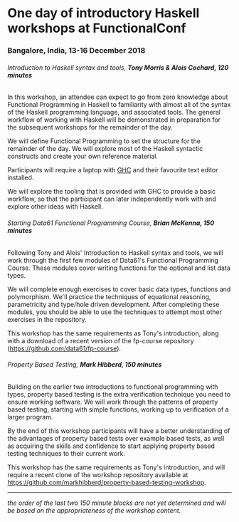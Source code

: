 # One day of introductory Haskell workshops at FunctionalConf

### Bangalore, India, 13-16 December 2018

###### Introduction to Haskell syntax and tools, **Tony Morris & Alois Cochard, 120 minutes**

In this workshop, an attendee can expect to go from zero knowledge about Functional Programming in Haskell to familiarity with almost all of the syntax of the Haskell programming language, and associated tools. The general workflow of working with Haskell will be demonstrated in preparation for the subsequent workshops for the remainder of the day.

We will define Functional Programming to set the structure for the remainder of the day. We will explore most of the Haskell syntactic constructs and create your own reference material.

Participants will require a laptop with [GHC](http://haskell.org/ghc) and their favourite text editor installed.

We will explore the tooling that is provided with GHC to provide a basic workflow, so that the participant can later independently work with and explore other ideas with Haskell.

###### Starting Data61 Functional Programming Course, **Brian McKenna, 150 minutes**

Following Tony and Alois' Introduction to Haskell syntax and tools, we will work through the first few modules of Data61's Functional Programming Course. These modules cover writing functions for the optional and list data types.

We will complete enough exercises to cover basic data types, functions and polymorphism. We'll practice the techniques of equational reasoning, parametricity and type/hole driven development. After completing these modules, you should be able to use the techniques to attempt most other exercises in the repository.

This workshop has the same requirements as Tony's introduction, along with a download of a recent version of the fp-course repository (https://github.com/data61/fp-course).

###### Property Based Testing, **Mark Hibberd, 150 minutes**

Building on the earlier two introductions to functional programming with types, property based testing is the extra verification technique you need to ensure working software. We will work through the patterns of property based testing, starting with simple functions, working up to verification of a larger program.

By the end of this workshop participants will have a better understanding of the advantages of property based tests over example based tests, as well as acquiring the skills and confidence to start applying property based testing techniques to their current work.

This workshop has the same requirements as Tony's introduction, and will require a recent clone of the workshop repository available at https://github.com/markhibberd/property-based-testing-workshop.


----

*the order of the last two 150 minute blocks are not yet determined and will be based on the appropriateness of the workshop content.*
